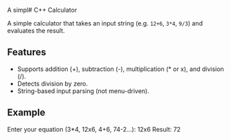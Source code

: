 A simpl# C++ Calculator

A simple calculator that takes an input string (e.g. `12+6`, `3*4`, `9/3`) 
and evaluates the result.

## Features
- Supports addition (+), subtraction (-), multiplication (* or x), and division (/).
- Detects division by zero.
- String-based input parsing (not menu-driven).

## Example

Enter your equation (3*4, 12x6, 4+6, 74-2...): 12x6
Result: 72
